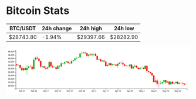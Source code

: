 # Bitcoin Stats

BTC/USDT|24h change|24h high|24h low|
|---|---|---|---|
|$28743.80|-1.94%|$29397.66|$28282.90|

<img src="./chart.svg">
